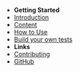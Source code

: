 - **Getting Started**
- [Introduction](/introduction.md)
- [Content](/content.md)
- [How to Use](/how-to-use.md)
- [Build your own tests](/how-to-use.md)
- **Links**
- [Contributing](https://github.com/vdesabou/kafka-docker-playground/blob/master/CONTRIBUTING.md)
- [GitHub](https://github.com/vdesabou/kafka-docker-playground)